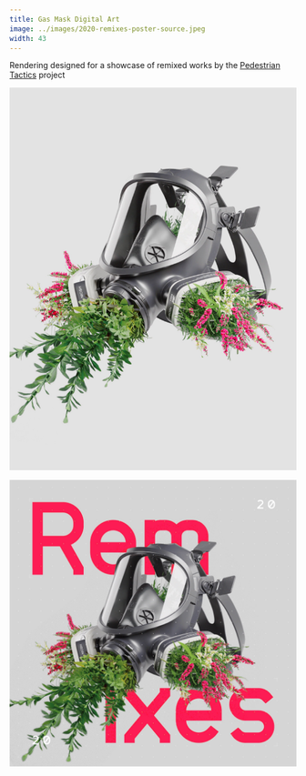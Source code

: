 ```yaml
---
title: Gas Mask Digital Art
image: ../images/2020-remixes-poster-source.jpeg
width: 43
---
```


Rendering designed for a showcase of remixed works by the [Pedestrian Tactics](https://pedestriantactics.com) project

![](../images/2020-remixes-poster-source.jpeg)

![](../images/2020-remixes-poster.jpeg)